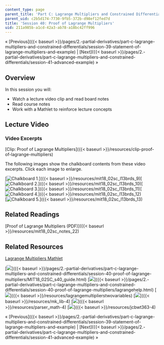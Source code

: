 ```yaml
---
content_type: page
parent_title: 'Part C: Lagrange Multipliers and Constrained Differentials'
parent_uid: c2b5d174-7730-9fb5-372b-d98ef12fed7d
title: 'Session 40: Proof of Lagrange Multipliers'
uid: 211a985b-a1cd-42a3-ab78-a18bc42ff996
---
```


« [Previous]({{< baseurl >}}/pages/2.-partial-derivatives/part-c-lagrange-multipliers-and-constrained-differentials/session-39-statement-of-lagrange-multipliers-and-example) | [Next]({{< baseurl >}}/pages/2.-partial-derivatives/part-c-lagrange-multipliers-and-constrained-differentials/session-41-advanced-example) »

Overview
--------

In this session you will:

*   Watch a lecture video clip and read board notes
*   Read course notes
*   Work with a Mathlet to reinforce lecture concepts

Lecture Video
-------------

### Video Excerpts

[Clip: Proof of Lagrange Multipliers]({{< baseurl >}}/resources/clip-proof-of-lagrange-multipliers)

The following images show the chalkboard contents from these video excerpts. Click each image to enlarge.

[![Chalkboard 1.](BASEURL_PLACEHOLDER/resources/mit18_02sc_l13brds_9a)]({{< baseurl >}}/resources/mit18_02sc_l13brds_9)[![Chalkboard 2.](BASEURL_PLACEHOLDER/resources/mit18_02sc_l13brds_10a)]({{< baseurl >}}/resources/mit18_02sc_l13brds_10)[![Chalkboard 3.](BASEURL_PLACEHOLDER/resources/mit18_02sc_l13brds_11a)]({{< baseurl >}}/resources/mit18_02sc_l13brds_11)[![Chalkboard 4.](BASEURL_PLACEHOLDER/resources/mit18_02sc_l13brds_12a)]({{< baseurl >}}/resources/mit18_02sc_l13brds_12)  
[![Chalkboard 5.](BASEURL_PLACEHOLDER/resources/mit18_02sc_l13brds_13a)]({{< baseurl >}}/resources/mit18_02sc_l13brds_13)

Related Readings
----------------

[Proof of Lagrange Multipliers (PDF)]({{< baseurl >}}/resources/mit18_02sc_notes_22)

Related Resources
-----------------

[Lagrange Multipliers Mathlet](./resolveuid/629ef29aaba272aa5fdd5d81a7538309 "Open in a new window.")

[![](/images/trans.gif)]({{< baseurl >}}/pages/2.-partial-derivatives/part-c-lagrange-multipliers-and-constrained-differentials/session-40-proof-of-lagrange-multipliers/MIT18_02SC_s40_guide.html) [![](/images/trans.gif)]({{< baseurl >}}/pages/2.-partial-derivatives/part-c-lagrange-multipliers-and-constrained-differentials/session-40-proof-of-lagrange-multipliers/lagrangehelp.html) [![](/images/trans.gif)]({{< baseurl >}}/resources/lagrangemultiplierstwovariables) [![](/images/trans.gif)]({{< baseurl >}}/resources/mk_lib-4) [![](/images/trans.gif)]({{< baseurl >}}/resources/parser_math-4) [![](/images/trans.gif)]({{< baseurl >}}/resources/jcbwt363-4)

« [Previous]({{< baseurl >}}/pages/2.-partial-derivatives/part-c-lagrange-multipliers-and-constrained-differentials/session-39-statement-of-lagrange-multipliers-and-example) | [Next]({{< baseurl >}}/pages/2.-partial-derivatives/part-c-lagrange-multipliers-and-constrained-differentials/session-41-advanced-example) »